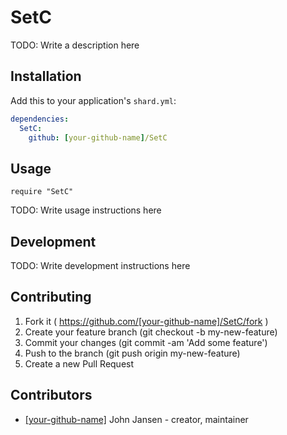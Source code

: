 # SetC

TODO: Write a description here

## Installation

Add this to your application's `shard.yml`:

```yaml
dependencies:
  SetC:
    github: [your-github-name]/SetC
```

## Usage

```crystal
require "SetC"
```

TODO: Write usage instructions here

## Development

TODO: Write development instructions here

## Contributing

1. Fork it ( https://github.com/[your-github-name]/SetC/fork )
2. Create your feature branch (git checkout -b my-new-feature)
3. Commit your changes (git commit -am 'Add some feature')
4. Push to the branch (git push origin my-new-feature)
5. Create a new Pull Request

## Contributors

- [[your-github-name]](https://github.com/[your-github-name]) John Jansen - creator, maintainer
